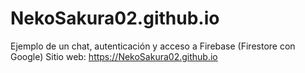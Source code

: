 # NekoSakura02.github.io
Ejemplo de un chat, autenticación y acceso a Firebase (Firestore con Google)
Sitio web: https://NekoSakura02.github.io
